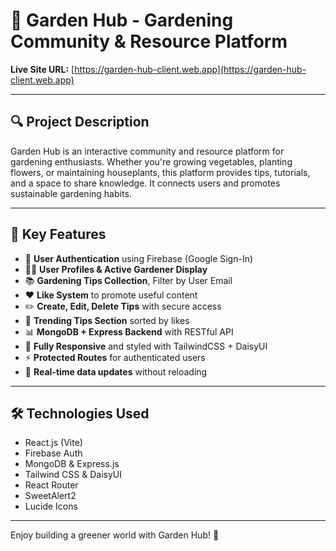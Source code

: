 # 🌿 Garden Hub - Gardening Community & Resource Platform

**Live Site URL:** [https://garden-hub-client.web.app](https://garden-hub-client.web.app)

---

## 🔍 Project Description

Garden Hub is an interactive community and resource platform for gardening enthusiasts. Whether you're growing vegetables, planting flowers, or maintaining houseplants, this platform provides tips, tutorials, and a space to share knowledge. It connects users and promotes sustainable gardening habits.

---

## 🚀 Key Features

- 🔐 **User Authentication** using Firebase (Google Sign-In)
- 🧑‍🌾 **User Profiles & Active Gardener Display**
- 📚 **Gardening Tips Collection**, Filter by User Email
- ❤️ **Like System** to promote useful content
- ✏️ **Create, Edit, Delete Tips** with secure access
- 🌱 **Trending Tips Section** sorted by likes
- 📊 **MongoDB + Express Backend** with RESTful API
- 🎨 **Fully Responsive** and styled with TailwindCSS + DaisyUI
- ⚡ **Protected Routes** for authenticated users
- 🔄 **Real-time data updates** without reloading

---

## 🛠️ Technologies Used

- React.js (Vite)
- Firebase Auth
- MongoDB & Express.js
- Tailwind CSS & DaisyUI
- React Router
- SweetAlert2
- Lucide Icons

---

Enjoy building a greener world with Garden Hub! 🌿
